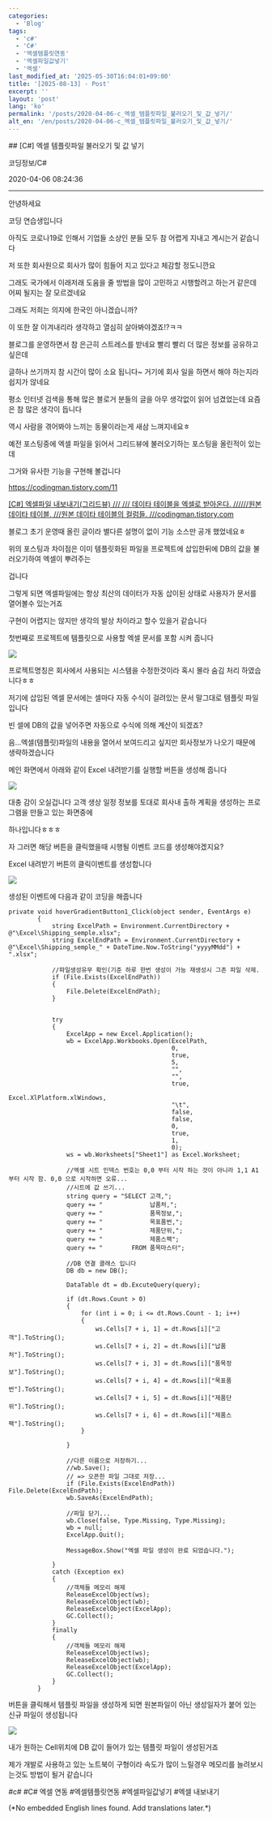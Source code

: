 ```yaml
---
categories:
  - 'Blog'
tags:
  - 'c#'
  - 'C#'
  - '엑셀템플릿연동'
  - '엑셀파일값넣기'
  - '엑셀'
last_modified_at: '2025-05-30T16:04:01+09:00'
title: '[2025-08-13] - Post'
excerpt: ''
layout: 'post'
lang: 'ko'
permalink: '/posts/2020-04-06-c_엑셀_템플릿파일_불러오기_및_값_넣기/'
alt_en: '/en/posts/2020-04-06-c_엑셀_템플릿파일_불러오기_및_값_넣기/'
---
```


<div class="lang-panel lang-ko" lang="ko">
## [C#] 엑셀 템플릿파일 불러오기 및 값 넣기

코딩정보/C#

2020-04-06 08:24:36

* * *

안녕하세요

코딩 연습생입니다

아직도 코로나19로 인해서 기업들 소상인 분들 모두 참 어렵게 지내고 계시는거 같습니다

저 또한 회사원으로 회사가 많이 힘들어 지고 있다고 체감할 정도니깐요

그래도 국가에서 이래저래 도움을 줄 방법을 많이 고민하고 시행할려고 하는거 같은데 어찌 될지는 잘 모르겠네요

그래도 저희는 의지에 한국인 아니겠습니까?

이 또한 잘 이겨내리라 생각하고 열심히 살아봐야겠죠!?ㅋㅋ

블로그를 운영하면서 참 은근히 스트레스를 받네요 빨리 빨리 더 많은 정보를 공유하고 싶은데

글하나 쓰기까지 참 시간이 많이 소요 됩니다~ 거기에 회사 일을 하면서 해야 하는지라 쉽지가 않네요

평소 인터넷 검색을 통해 많은 블로거 분들의 글을 아무 생각없이 읽어 넘겼었는데 요즘은 참 많은 생각이 듭니다

역시 사람을 겪어봐야 느끼는 동물이라는게 새삼 느껴지네요ㅎ

예전 포스팅중에 엑셀 파일을 읽어서 그리드뷰에 불러오기하는 포스팅을 올린적이 있는데

그거와 유사한 기능을 구현해 볼겁니다

<https://codingman.tistory.com/11>

[ [C#] 엑셀파일 내보내기(그리드뷰) /// /// 데이타 테이블을 엑셀로 받아온다. //////원본 데이타 테이블. ///원본 데이타
테이블의 컬럼들. ///codingman.tistory.com  ](https://codingman.tistory.com/11)

블로그 초기 운영때 올린 글이라 별다른 설명이 없이 기능 소스만 공개 했었네요ㅎ

위의 포스팅과 차이점은 이미 템플릿화된 파일을 프로젝트에 삽입한뒤에 DB의 값을 불러오기하여 엑셀이 뿌려주는

겁니다

그렇게 되면 엑셀파일에는 항상 최산의 데이터가 자동 삽이된 상태로 사용자가 문서를 열어볼수 있는거죠

구현이 어렵지는 않지만 생각의 발상 차이라고 할수 있을거 같습니다

첫번째로 프로젝트에 템플릿으로 사용할 엑셀 문서를 포함 시켜 줍니다

![](/assets/images/c_엑셀_템플릿파일_불러오기_및_값_넣기/img.png)

프로젝트명칭은 회사에서 사용되는 시스템을 수정한것이라 혹시 몰라 숨김 처리 하였습니다ㅎㅎ

저기에 삽입된 엑셀 문서에는 셀마다 자동 수식이 걸려있는 문서 말그대로 템플릿 파일입니다

빈 셀에 DB의 값을 넣어주면 자동으로 수식에 의해 계산이 되겠죠?

음...엑셀(템플릿)파일의 내용을 열어서 보여드리고 싶지만 회사정보가 나오기 때문에 생략하겠습니다

메인 화면에서 아래와 같이 Excel 내려받기를 실행할 버튼을 생성해 줍니다

![](/assets/images/c_엑셀_템플릿파일_불러오기_및_값_넣기/img_1.png)

대충 감이 오실겁니다 고객 생상 일정 정보를 토대로 회사내 출하 계획을 생성하는 프로그램을 만들고 있는 화면중에

하나입니다ㅎㅎㅎ

자 그러면 해당 버튼을 클릭했을때 시행될 이벤트 코드를 생성해야겠지요?

Excel 내려받기 버튼의 클릭이벤트를 생성합니다

![](/assets/images/c_엑셀_템플릿파일_불러오기_및_값_넣기/img_2.png)

생성된 이벤트에 다음과 같이 코딩을 해줍니다

    
    
    private void hoverGradientButton1_Click(object sender, EventArgs e)
            {
                string ExcelPath = Environment.CurrentDirectory + @"\Excel\Shipping_semple.xlsx";
                string ExcelEndPath = Environment.CurrentDirectory + @"\Excel\Shipping_semple_" + DateTime.Now.ToString("yyyyMMdd") + ".xlsx";
    
                //파일생성유무 확인(기준 하루 한번 생성이 가능 재생성시 그존 파일 삭제.
                if (File.Exists(ExcelEndPath))
                {
                    File.Delete(ExcelEndPath);
                }
    
    
                try
                {
                    ExcelApp = new Excel.Application();
                    wb = ExcelApp.Workbooks.Open(ExcelPath,
                                                 0,
                                                 true,
                                                 5,
                                                 "",
                                                 "",
                                                 true,
                                                 Excel.XlPlatform.xlWindows,
                                                 "\t",
                                                 false,
                                                 false,
                                                 0,
                                                 true,
                                                 1,
                                                 0);
                    ws = wb.Worksheets["Sheet1"] as Excel.Worksheet;
    
                    //엑셀 시트 인덱스 번호는 0,0 부터 시작 하는 것이 아니라 1,1 A1 부터 시작 함. 0,0 으로 시작하면 오류... 
                    //시트에 값 쓰기... 
                    string query = "SELECT 고객,";
                    query += "             납품처,";
                    query += "             품목정보,";
                    query += "             목표품번,";
                    query += "             제품단위,";
                    query += "             제품스팩";
                    query += "        FROM 품목마스터";
                    
                    //DB 연결 클래스 입니다
                    DB db = new DB();
                    
                    DataTable dt = db.ExcuteQuery(query);
    
                    if (dt.Rows.Count > 0)
                    {
                        for (int i = 0; i <= dt.Rows.Count - 1; i++)
                        {
                            ws.Cells[7 + i, 1] = dt.Rows[i]["고객"].ToString();
                            ws.Cells[7 + i, 2] = dt.Rows[i]["납품처"].ToString();
                            ws.Cells[7 + i, 3] = dt.Rows[i]["품목정보"].ToString();
                            ws.Cells[7 + i, 4] = dt.Rows[i]["목표품번"].ToString();
                            ws.Cells[7 + i, 5] = dt.Rows[i]["제품단위"].ToString();
                            ws.Cells[7 + i, 6] = dt.Rows[i]["제품스팩"].ToString();
                        }
    
                    }
    
                    //다른 이름으로 저장하기... 
                    //wb.Save(); 
                    // => 오픈한 파일 그대로 저장... 
                    if (File.Exists(ExcelEndPath)) File.Delete(ExcelEndPath);
                    wb.SaveAs(ExcelEndPath);
    
                    //파일 닫기... 
                    wb.Close(false, Type.Missing, Type.Missing);
                    wb = null;
                    ExcelApp.Quit();
    
                    MessageBox.Show("엑셀 파일 생성이 완료 되었습니다.");
    
                }
                catch (Exception ex)
                {
                    //객체들 메모리 해제 
                    ReleaseExcelObject(ws);
                    ReleaseExcelObject(wb);
                    ReleaseExcelObject(ExcelApp);
                    GC.Collect();
                }
                finally
                {
                    //객체들 메모리 해제 
                    ReleaseExcelObject(ws);
                    ReleaseExcelObject(wb);
                    ReleaseExcelObject(ExcelApp);
                    GC.Collect();
                }
            }

버튼을 클릭해서 템플릿 파일을 생성하게 되면 원본파일이 아닌 생성일자가 붙어 있는 신규 파일이 생성됩니다

![](/assets/images/c_엑셀_템플릿파일_불러오기_및_값_넣기/img_3.png)

내가 원하는 Cell위치에 DB 값이 들어가 있는 템플릿 파일이 생성된거죠

제가 개발로 사용하고 있는 노트북이 구형이라 속도가 많이 느릴경우 메모리를 늘려보시는것도 방법이 될거 같습니다

  

#c# #C# 엑셀 연동 #엑셀템플릿연동 #엑셀파일값넣기 #엑셀 내보내기


</div>
<div class="lang-panel lang-en" lang="en">
(*No embedded English lines found. Add translations later.*)

</div>
